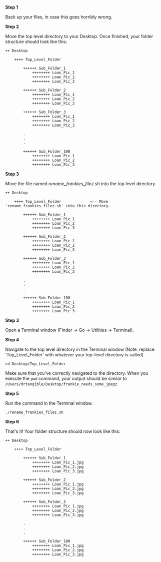 **Step 1**

Back up your files, in case this goes horribly wrong.

**Step 2**

Move the top level directory to your Desktop. Once finished, your folder structure should look like this:

	++ Desktop

		++++ Top_Level_Folder

			++++++ Sub_Folder_1
				++++++++ Loan_Pic_1
				++++++++ Loan_Pic_2
				++++++++ Loan_Pic_3

			++++++ Sub_Folder_2
				++++++++ Loan_Pic_1
				++++++++ Loan_Pic_2
				++++++++ Loan_Pic_3

			++++++ Sub_Folder_3
				++++++++ Loan_Pic_1
				++++++++ Loan_Pic_2
				++++++++ Loan_Pic_3

			.
			.
			.

			++++++ Sub_Folder_100
				++++++++ Loan_Pic_1
				++++++++ Loan_Pic_2
				++++++++ Loan_Pic_3



**Step 3**

Move the file named _rename_frankies_filez.sh_ into the top level directory.

	++ Desktop

		++++ Top_Level_Folder             <-- Move 'rename_frankies_filez.sh' into this directory.

			++++++ Sub_Folder_1
				++++++++ Loan_Pic_1
				++++++++ Loan_Pic_2
				++++++++ Loan_Pic_3

			++++++ Sub_Folder_2
				++++++++ Loan_Pic_1
				++++++++ Loan_Pic_2
				++++++++ Loan_Pic_3

			++++++ Sub_Folder_3
				++++++++ Loan_Pic_1
				++++++++ Loan_Pic_2
				++++++++ Loan_Pic_3

			.
			.
			.

			++++++ Sub_Folder_100
				++++++++ Loan_Pic_1
				++++++++ Loan_Pic_2
				++++++++ Loan_Pic_3



**Step 3**

Open a Terminal window (Finder -> Go -> Utilities -> Terminal).



**Step 4**


Navigate to the top level directory in the Terminal window (Note: replace 'Top_Level_Folder' with whatever your top-level directory is called).

`cd Desktop/Top_Level_Folder`

Make sure that you've correctly navigated to the directory. When you execute the `pwd` command, your output should be similar to `/Users/drtangible/Desktop/frankie_needs_some_jpegz`.


**Step 5**

Run the command in the Terminal window.

`./rename_frankies_filez.sh`


**Step 6**

That's it! Your folder structure should now look like this:

	++ Desktop

		++++ Top_Level_Folder

			++++++ Sub_Folder_1
				++++++++ Loan_Pic_1.jpg
				++++++++ Loan_Pic_2.jpg
				++++++++ Loan_Pic_3.jpg

			++++++ Sub_Folder_2
				++++++++ Loan_Pic_1.jpg
				++++++++ Loan_Pic_2.jpg
				++++++++ Loan_Pic_3.jpg

			++++++ Sub_Folder_3
				++++++++ Loan_Pic_1.jpg
				++++++++ Loan_Pic_2.jpg
				++++++++ Loan_Pic_3.jpg

			.
			.
			.

			++++++ Sub_Folder_100
				++++++++ Loan_Pic_1.jpg
				++++++++ Loan_Pic_2.jpg
				++++++++ Loan_Pic_3.jpg
